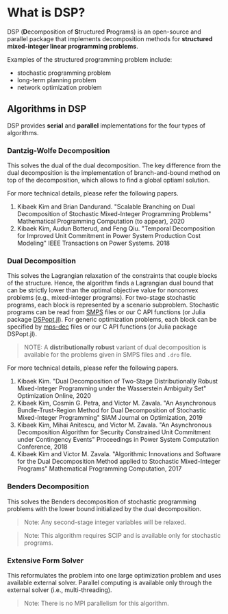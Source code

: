 # What is DSP?

DSP (**D**ecomposition of **S**tructured **P**rograms) is an open-source and parallel package that implements decomposition
methods for **structured mixed-integer linear programming problems**.

Examples of the structured programming problem include:

- stochastic programming problem
- long-term planning problem
- network optimization problem

## Algorithms in DSP

DSP provides **serial** and **parallel** implementations for the four types of algorithms.

### Dantzig-Wolfe Decomposition

This solves the dual of the dual decomposition.
The key difference from the dual decomposition is the implementation of branch-and-bound method on top of the decomposition,
which allows to find a global optiaml solution.

For more technical details, please refer the following papers.

1. Kibaek Kim and Brian Dandurand. "Scalable Branching on Dual Decomposition of Stochastic Mixed-Integer Programming Problems" Mathematical Programming Computation (to appear), 2020
1. Kibaek Kim, Audun Botterud, and Feng Qiu. "Temporal Decomposition for Improved Unit Commitment in Power System Production Cost Modeling" IEEE Transactions on Power Systems. 2018

### Dual Decomposition

This solves the Lagrangian relaxation of the constraints that couple blocks of the structure.
Hence, the algorithm finds a Lagrangian dual bound that can be strictly lower than the optimal objective value for nonconvex problems (e.g., mixed-integer programs).
For two-stage stochastic programs, each block is represented by a scenario subproblem.
Stochastic programs can be read from [SMPS](https://ieeexplore.ieee.org/abstract/document/8142546) files or our C API functions (or Julia package [DSPopt.jl](https://github.com/kibaekkim/DSPopt.jl)).
For generic optimization problems, each block can be specified by [mps-dec](https://gcg.or.rwth-aachen.de/doc/reader__dec_8h.html) files or our C API functions (or Julia package DSPopt.jl).

> NOTE: A **distributionally robust** variant of dual decomposition is available for the problems given in SMPS files and `.dro` file.

For more technical details, please refer the following papers.

1. Kibaek Kim. "Dual Decomposition of Two-Stage Distributionally Robust Mixed-Integer Programming under the Wasserstein Ambiguity Set" Optimization Online, 2020
1. Kibaek Kim, Cosmin G. Petra, and Victor M. Zavala. "An Asynchronous Bundle-Trust-Region Method for Dual Decomposition of Stochastic Mixed-Integer Programming" SIAM Journal on Optimization, 2019
1. Kibaek Kim, Mihai Anitescu, and Victor M. Zavala. "An Asynchronous Decomposition Algorithm for Security Constrained Unit Commitment under Contingency Events" Proceedings in Power System Computation Conference, 2018
1. Kibaek Kim and Victor M. Zavala. "Algorithmic Innovations and Software for the Dual Decomposition Method applied to Stochastic Mixed-Integer Programs" Mathematical Programming Computation, 2017

### Benders Decomposition

This solves the Benders decomposition of stochastic programming problems with the lower bound initialized by the dual decomposition.

> Note: Any second-stage integer variables will be relaxed.

> Note: This algorithm requires SCIP and is available only for stochastic programs.

### Extensive Form Solver

This reformulates the problem into one large optimization problem and uses available external solver.
Parallel computing is available only through the external solver (i.e., multi-threading).

> Note: There is no MPI parallelism for this algorithm.
